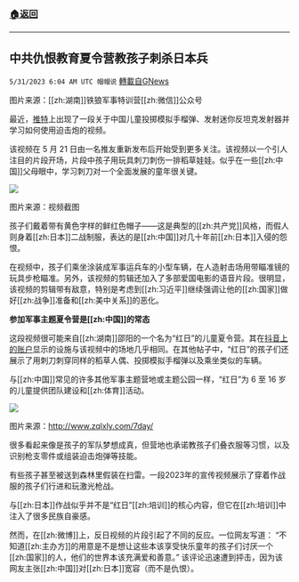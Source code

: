 ###  [:house:返回](README.md)
---


## 中共仇恨教育夏令营教孩子刺杀日本兵
`5/31/2023 6:04 AM UTC 帽帽说` [轉載自GNews](https://gnews.org/articles/1344854)

图片来源：[[zh:湖南]]铁狼军事特训营[[zh:微信]]公众号

最近，[推特](https://twitter.com/i/status/1659998118421712896)上出现了一段关于中国儿童投掷模拟手榴弹、发射迷你反坦克发射器并学习如何使用迫击炮的视频。

该视频在 5 月 21 日由一名推友重新发布后开始受到更多关注。该视频以一个引人注目的片段开场，片段中孩子用玩具刺刀刺伤一排稻草娃娃。似乎在一些[[zh:中国]]父母眼中，学习刺刀对一个全面发展的童年很关键。


![](https://ipfs.gnews.org/ipfs/QmQFnECPJSquE6yhcRJq8UbCzyUreoBDc7FnkMfxfDJgG5?filename=6475ba6f085acb0018fed87f.webp)


图片来源：视频截图

孩子们戴着带有黄色字样的鲜红色帽子——这是典型的[[zh:共产党]]风格，而假人则身着[[zh:日本]]二战制服，表达的是[[zh:中国]]对几十年前[[zh:日本]]入侵的怨恨。

在视频中，孩子们乘坐涂装成军事运兵车的小型车辆，在人造射击场用带瞄准镜的玩具步枪瞄准。另外，该视频的剪辑还加入了多部爱国电影的语音片段。很明显，该视频的剪辑带有敌意，特别是考虑到[[zh:习近平]]继续强调让他的[[zh:国家]]做好[[zh:战争]]准备和[[zh:美中关系]]的恶化。

**参加军事主题夏令营是[[zh:中国]]的常态**

这段视频很可能来自[[zh:湖南]]邵阳的一个名为“红日”的儿童夏令营。其在[抖音上的账户](https://www.douyin.com/video/7230657208399170827)显示的设施与该视频中的场地几乎相同。在其他帖子中，“红日”的孩子们还展示了用刺刀刺穿同样的稻草人偶、投掷模拟手榴弹以及乘坐类似的车辆。

与[[zh:中国]]常见的许多其他军事主题营地或主题公园一样，“红日”为 6 至 16 岁的儿童提供团队建设和[[zh:体育]]活动。 

![](https://ipfs.gnews.org/ipfs/QmQz6yHEDJ6YZb7n17KLCNmUtSjKuYKgZfbaKpJ67WAVDa?filename=201907261634198955.jpeg)

图片来源：http://www.zqlxly.com/7day/

很多看起来像是孩子的军队梦想成真，但营地也承诺教孩子们叠衣服等习惯，以及识别枪支零件或组装迫击炮弹等技能。

有些孩子甚至被送到森林里假装在扫雷。一段2023年的宣传视频展示了穿着作战服的孩子们行进和玩激光枪战。

与[[zh:日本]]作战似乎并不是“红日”[[zh:培训]]的核心内容，但它在[[zh:培训]]中注入了很多民族自豪感。 

然而，在[[zh:微博]]上，反日视频的片段引起了不同的反应。一位网友写道： “不知道[[zh:主办方]]的用意是不是想让这些本该享受快乐童年的孩子们讨厌一个[[zh:国家]]的人，他们的世界本该充满爱和善意。” 该评论迅速遭到抨击，因为该网友主张[[zh:中国]]对[[zh:日本]]宽容（而不是仇恨）。

